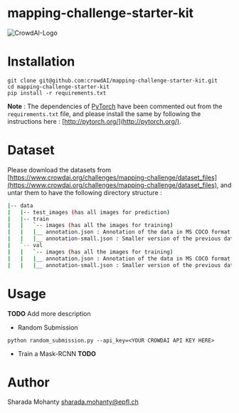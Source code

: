 # mapping-challenge-starter-kit
![CrowdAI-Logo](https://github.com/crowdAI/crowdai/raw/master/app/assets/images/misc/crowdai-logo-smile.svg?sanitize=true)

# Installation
```
git clone git@github.com:crowdAI/mapping-challenge-starter-kit.git
cd mapping-challenge-starter-kit
pip install -r requirements.txt
```
**Note** : The dependencies of [PyTorch](http://pytorch.org/) have been commented out from the `requirements.txt` file, and please install the same by following the instructions here : [http://pytorch.org/](http://pytorch.org/).

# Dataset
Please download the datasets from [https://www.crowdai.org/challenges/mapping-challenge/dataset_files](https://www.crowdai.org/challenges/mapping-challenge/dataset_files), and untar them to have the following directory structure :

```bash
|-- data
|   |-- test_images (has all images for prediction)
|   |-- train
|   |   `-- images (has all the images for training)
|   |   |__ annotation.json : Annotation of the data in MS COCO format
|   |   |__ annotation-small.json : Smaller version of the previous dataset
|   `-- val
|   |   `-- images (has all the images for training)
|   |   |__ annotation.json : Annotation of the data in MS COCO format
|   |   |__ annotation-small.json : Smaller version of the previous dataset
```

# Usage
**TODO** Add more description
* Random Submission
```
python random_submission.py --api_key=<YOUR CROWDAI API KEY HERE>
```
* Train a Mask-RCNN
**TODO**

# Author   
Sharada Mohanty <sharada.mohanty@epfl.ch>
